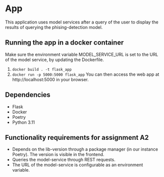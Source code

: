 # App
This application uses model services after a query of the user to display the results of querying the phising-detection model. 

## Running the app in a docker container
Make sure the environment variable MODEL_SERVICE_URL is set to the URL of the model service, by updating the Dockerfile.
1. ```docker build . -t flask_app``` 
2. ```docker run -p 5000:5000 flask_app```
You can then access the web app at http://localhost:5000 in your browser. 

## Dependencies
- Flask
- Docker
- Poetry 
- Python 3.11

## Functionality requirements for assignment A2
- Depends on the lib-version through a package manager (in our instance Poetry). The version is visible in the frontend.
- Queries the model-service through REST requests.
- The URL of the model-service is configurable as an environment variable.